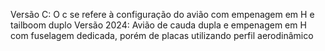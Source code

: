 Versão C: O c se refere à configuração do avião com empenagem em H e tailboom duplo
Versão 2024: Avião de cauda dupla e empenagem em H com fuselagem dedicada, porém de placas utilizando perfil aerodinâmico